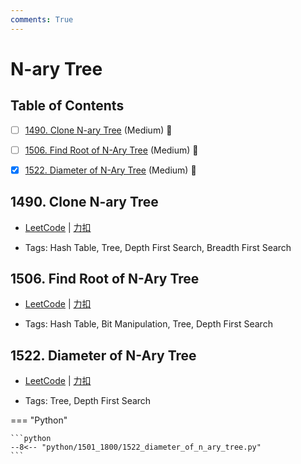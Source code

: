 ```yaml
---
comments: True
---
```


# N-ary Tree

## Table of Contents

- [ ] [1490. Clone N-ary Tree](#1490-clone-n-ary-tree) (Medium) 👑
- [ ] [1506. Find Root of N-Ary Tree](#1506-find-root-of-n-ary-tree) (Medium) 👑
- [x] [1522. Diameter of N-Ary Tree](#1522-diameter-of-n-ary-tree) (Medium) 👑


## 1490. Clone N-ary Tree

-    [LeetCode](https://leetcode.com/problems/clone-n-ary-tree/) | [力扣](https://leetcode.cn/problems/clone-n-ary-tree/)

-   Tags: Hash Table, Tree, Depth First Search, Breadth First Search



## 1506. Find Root of N-Ary Tree

-    [LeetCode](https://leetcode.com/problems/find-root-of-n-ary-tree/) | [力扣](https://leetcode.cn/problems/find-root-of-n-ary-tree/)

-   Tags: Hash Table, Bit Manipulation, Tree, Depth First Search



## 1522. Diameter of N-Ary Tree

-    [LeetCode](https://leetcode.com/problems/diameter-of-n-ary-tree/) | [力扣](https://leetcode.cn/problems/diameter-of-n-ary-tree/)

-   Tags: Tree, Depth First Search

=== "Python"

    ```python
    --8<-- "python/1501_1800/1522_diameter_of_n_ary_tree.py"
    ```



